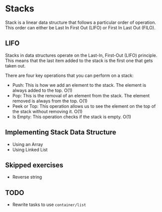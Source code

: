 # Stacks

Stack is a linear data structure that follows a particular order of operation.
This order can either be Last In First Out (LIFO) or First In Last Out (FILO).

## LIFO

Stacks in data structures operate on the Last-In, First-Out (LIFO) principle.
This means that the last item added to the stack is the first one that gets
taken out.

There are four key operations that you can perform on a stack:

- Push: This is how we add an element to the stack. The element is always added
  to the top. O(1)
- Pop: This is the removal of an element from the stack. The element removed is
  always from the top. O(1)
- Peek or Top: This operation allows us to see the element on the top of the
  stack without removing it. O(1)
- Is Empty: This operation checks if the stack is empty. O(1)

## Implementing Stack Data Structure

- Using an Array
- Using Linked List

## Skipped exercises

- Reverse string

## TODO

- Rewrite tasks to use `container/list`
